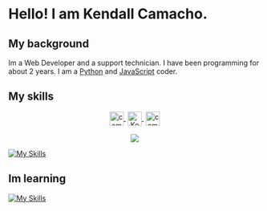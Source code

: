 # Hello! I am Kendall Camacho.

## My background
Im a Web Developer and a support technician.
I have been programming for about 2 years.
I am a [Python](https://www.python.org/) and [JavaScript](https://www.javascript.com/) coder.

## My skills

<p align="center">
   <a href="https://www.linkedin.com/in/kendall-camacho-24b895214/" target="blank" style='margin-right:4px'>
    <img align="center" src="https://cdn.jsdelivr.net/npm/simple-icons@3.0.1/icons/linkedin.svg" alt="camacho" height="28px" width="28px" />
  </a>
   <a href="https://facebook.com/profile.php?id=100076193534743" target="blank" style='margin-right:4px'>
    <img align="center" src="https://cdn.jsdelivr.net/npm/simple-icons@3.0.1/icons/facebook.svg" alt="Kendall" height="28px" width="28px" />
  </a>
  <a href="https://twitter.com/644Camacho" target="blank">
    <img align="center" src="https://cdn.jsdelivr.net/npm/simple-icons@3.0.1/icons/twitter.svg" alt="camacho" height="28px" width="28px" />
  </a>
  <br><br>
  <a href="https://skillicons.dev">
    <img src="https://skillicons.dev/icons?i=mongodb,express,react,nodejs" />
  </a>
</p>

[![My Skills](https://skills.thijs.gg/icons?i=py,cpp,css,git,html,js,bootstrap,flask,vite,github&perline=5)](https://skills.thijs.gg)

## Im learning
[![My Skills](https://skills.thijs.gg/icons?i=angular,arduino,raspberrypi,bash,cs,dotnet,visualstudio&perline=7)](https://skills.thijs.gg)



